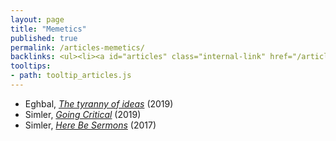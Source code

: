 ```yaml
---
layout: page
title: "Memetics"
published: true
permalink: /articles-memetics/
backlinks: <ul><li><a id="articles" class="internal-link" href="/articles/">Articles</a></li></ul>
tooltips: 
- path: tooltip_articles.js
---
```


* Eghbal, *[The tyranny of ideas](https://nadiaeghbal.com/ideas)* (2019)
* Simler, *[Going Critical](https://meltingasphalt.com/going-critical/)* (2019)
* Simler, *[Here Be Sermons](https://meltingasphalt.com/here-be-sermons/)* (2017)
